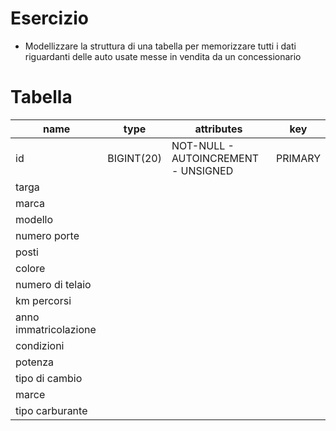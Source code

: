 # Esercizio

- Modellizzare la struttura di una tabella per memorizzare tutti i dati riguardanti delle auto usate messe in vendita da un concessionario

# Tabella

| name                  | type       | attributes                          | key     |
| --------------------- | ---------- | ----------------------------------- | ------- |
| id                    | BIGINT(20) | NOT-NULL - AUTOINCREMENT - UNSIGNED | PRIMARY |
| targa                 |
| marca                 |
| modello               |
| numero porte          |
| posti                 |
| colore                |
| numero di telaio      |
| km percorsi           |
| anno immatricolazione |
| condizioni            |
| potenza               |
| tipo di cambio        |
| marce                 |
| tipo carburante       |
